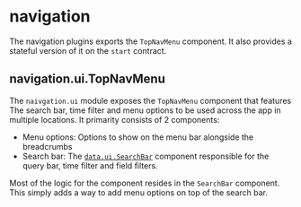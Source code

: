 # navigation

The navigation plugins exports the `TopNavMenu` component.
It also provides a stateful version of it on the `start` contract.

## navigation.ui.TopNavMenu

The `naivgation.ui` module exposes the `TopNavMenu` component that features The search bar, time filter and menu options to be used across the app in multiple locations. It primarity consists of 2 components:

- Menu options: Options to show on the menu bar alongside the breadcrumbs
- Search bar: The [`data.ui.SearchBar`](../data/public/ui/search_bar/) component responsible for the query bar, time filter and field filters.

Most of the logic for the component resides in the `SearchBar` component. This simply adds a way to add menu options on top of the search bar.
